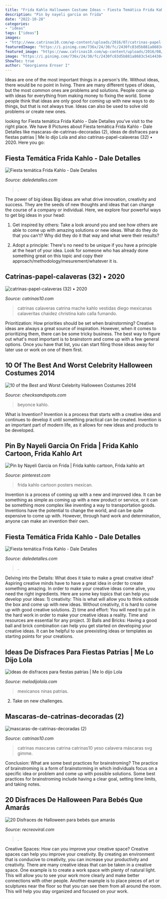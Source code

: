```yaml
---
title: "Frida Kahlo Halloween Costume Ideas ~ Fiesta Temática Frida Kahlo"
description: "Pin by nayeli garcia on frida"
date: "2022-10-28"
categories:
- "ideas"
tags: ["ideas"]
images:
- "http://www.catrinas10.com/wp-content/uploads/2016/07/catrinas-papel-calaveras-32.jpg"
featuredImage: "https://i.pinimg.com/736x/24/30/fc/2430fc83d5b881a8683c541443842d34.jpg"
featured_image: "https://www.catrinas10.com/wp-content/uploads/2016/08/mascaras-de-catrinas-decoradas-2.jpg"
image: "https://i.pinimg.com/736x/24/30/fc/2430fc83d5b881a8683c541443842d34.jpg"
ShowToc: true
author: "Georgianna Ernser I"
---
```



Ideas are one of the most important things in a person's life. Without ideas, there would be no point in living. There are many different types of ideas, but the most common ones are problems and solutions. People come up with ideas for everything from making money to fixing the world. Some people think that ideas are only good for coming up with new ways to do things, but that is not always true. Ideas can also be used to solve old problems or create new ones.

	

		
looking for Fiesta temática Frida Kahlo - Dale Detalles you've visit to the right place. We have 8 Pictures about Fiesta temática Frida Kahlo - Dale Detalles like mascaras-de-catrinas-decoradas (2), ideas de disfraces para fiestas patrias | Me lo dijo Lola and also catrinas-papel-calaveras (32) • 2020. Here you go:
		
    
## Fiesta Temática Frida Kahlo - Dale Detalles

<img loading=lazy src="https://i2.wp.com/www.daledetalles.com/wp-content/uploads/2016/08/fiesta-frida-kahlo16.jpg" onerror="this.onerror=null;this.src='https://tse1.mm.bing.net/th?id=OIP.bzCY94c1-Q-ChwRtf0TMlAHaLJ&amp;pid=15.1';" alt="Fiesta temática Frida Kahlo - Dale Detalles">

_Source: daledetalles.com_

>. 

	

The power of big ideas
Big ideas are what drive innovation, creativity and success. They are the seeds of new thoughts and ideas that can change the course of a company or individual. Here, we explore four powerful ways to get big ideas in your head:
1. Get inspired by others: Take a look around you and see how others are able to come up with amazing solutions or new ideas. What do they do that you can't? Why did they do it that way and what were their results?

2. Adopt a principle: There's no need to be unique if you have a principle at the heart of your idea. Look for someone who has already done something great on this topic and copy their approach/methodology/mesurement/whatever it is.

    
## Catrinas-papel-calaveras (32) • 2020

<img loading=lazy src="http://www.catrinas10.com/wp-content/uploads/2016/07/catrinas-papel-calaveras-32.jpg" onerror="this.onerror=null;this.src='https://tse4.mm.bing.net/th?id=OIP.dEgE54WgkYX38LvwPGoA9QHaJ4&amp;pid=15.1';" alt="catrinas-papel-calaveras (32) • 2020">

_Source: catrinas10.com_

>catrinas calaveras catrina mache kahlo vestidas diego mexicanas calaveritas chaidez christina kalo calla fumando. 

	

Prioritization: How priorities should be set when brainstorming?
Creative ideas are always a great source of inspiration. However, when it comes to prioritizing them, there can be some tricky business. The best way to figure out what's most important is to brainstorm and come up with a few general options. Once you have that list, you can start filing those ideas away for later use or work on one of them first.

    
## 10 Of The Best And Worst Celebrity Halloween Costumes 2014

<img loading=lazy src="https://checksandspots.com/wp-content/uploads/2014/11/beyonce-celebrity-halloween-costume-2014.jpg" onerror="this.onerror=null;this.src='https://tse2.mm.bing.net/th?id=OIP.GDXXT61bnhotgbuhMmrz9AHaGH&amp;pid=15.1';" alt="10 of the Best and Worst Celebrity Halloween Costumes 2014">

_Source: checksandspots.com_

>beyonce kahlo. 

	

What is Invention?
Invention is a process that starts with a creative idea and continues to develop it until something practical can be created. Invention is an important part of modern life, as it allows for new ideas and products to be developed.

    
## Pin By Nayeli Garcia On Frida | Frida Kahlo Cartoon, Frida Kahlo Art

<img loading=lazy src="https://i.pinimg.com/736x/24/30/fc/2430fc83d5b881a8683c541443842d34.jpg" onerror="this.onerror=null;this.src='https://tse2.mm.bing.net/th?id=OIP.P9Fj-UsvB01-RGA4gbQp8AHaL-&amp;pid=15.1';" alt="Pin by Nayeli Garcia on Frida | Frida kahlo cartoon, Frida kahlo art">

_Source: pinterest.com_

>frida kahlo cartoon posters mexican. 

	

Invention is a process of coming up with a new and improved idea. It can be something as simple as coming up with a new product or service, or it can be something more complex like inventing a way to transportation goods. Inventions have the potential to change the world, and can be quite expensive to come up with. However, through hard work and determination, anyone can make an invention their own.

    
## Fiesta Temática Frida Kahlo - Dale Detalles

<img loading=lazy src="https://www.daledetalles.com/wp-content/uploads/2016/08/fiesta-frida-kahlo24.jpg" onerror="this.onerror=null;this.src='https://tse3.mm.bing.net/th?id=OIP.U6OecDlkFIda2uPoAhDtpQHaJ4&amp;pid=15.1';" alt="Fiesta temática Frida Kahlo - Dale Detalles">

_Source: daledetalles.com_

>. 

	

Delving into the Details: What does it take to make a great creative idea?
Aspiring creative minds have to have a great idea in order to create something amazing. In order to make your creative ideas come alive, you need the right ingredients. Here are some key topics that can help you develop your ideas: 1) creativity: This is what will allow you to think outside the box and come up with new ideas. Without creativity, it is hard to come up with good creative solutions. 2) time and effort: You will need to put in the hard work in order to make your creative ideas a reality. Time and resources are essential for any project. 3) Balls and Bricks: Having a good ball and brick combination can help you get started on developing your creative ideas. It can be helpful to use preexisting ideas or templates as starting points for your creations.

    
## Ideas De Disfraces Para Fiestas Patrias | Me Lo Dijo Lola

<img loading=lazy src="http://www.melodijolola.com/media/files/field/image/disfraz-nic3b1a-frida-kahlo.jpg" onerror="this.onerror=null;this.src='https://tse1.mm.bing.net/th?id=OIP.4Ix8Gz1XYQo7Nc-Uw_zabwHaDt&amp;pid=15.1';" alt="ideas de disfraces para fiestas patrias | Me lo dijo Lola">

_Source: melodijolola.com_

>mexicanos ninas patrias. 

	

2. Take on new challenges.

    
## Mascaras-de-catrinas-decoradas (2)

<img loading=lazy src="https://www.catrinas10.com/wp-content/uploads/2016/08/mascaras-de-catrinas-decoradas-2.jpg" onerror="this.onerror=null;this.src='https://tse1.mm.bing.net/th?id=OIP.jb-81C66UmpXii6WFlGWIwHaJ4&amp;pid=15.1';" alt="mascaras-de-catrinas-decoradas (2)">

_Source: catrinas10.com_

>catrinas mascaras catrina catrinas10 yeso calavera máscaras svg gimme. 

	

Conclusion: What are some best practices for brainstroming?
The practice of brainstroming is a form of brainstorming in which individuals focus on a specific idea or problem and come up with possible solutions. Some best practices for brainstroming include having a clear goal, setting time limits, and taking notes.

    
## 20 Disfraces De Halloween Para Bebés Que Amarás

<img loading=lazy src="https://www.recreoviral.com/wp-content/uploads/2015/10/BEBÉS-HALLOWEEN-111.jpg" onerror="this.onerror=null;this.src='https://tse3.mm.bing.net/th?id=OIP.AOrfKacJq21cZm64B9Pk9QHaLH&amp;pid=15.1';" alt="20 Disfraces de Halloween para bebés que amarás">

_Source: recreoviral.com_

>. 

	

Creative Spaces: How can you improve your creative space?
Creative spaces can help you improve your creativity. By creating an environment that is conducive to creativity, you can increase your productivity and creativity. There are many creative ideas that can be taken in a creative space. One example is to create a work space with plenty of natural light. This will allow you to see your work more clearly and make better connections with other people. Another example is to place pieces of art or sculptures near the floor so that you can see them from all around the room. This will help you stay organized and focused on your work.

